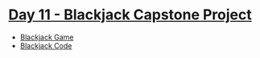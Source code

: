 # [Day 11 - Blackjack Capstone Project](../README.md#day-11---blackjack-capstone-project)

* [ Blackjack Game](https://repl.it/@BalakrishnaREPL/blackjack-start?embed=1&output=1)
* [ Blackjack Code](https://repl.it/@BalakrishnaREPL/blackjack-start)

